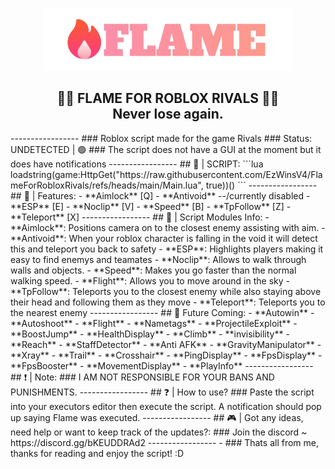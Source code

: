 <p align="center">
  <picture>
    <source media="(prefers-color-scheme: dark)" srcset="./Images/FlameLogoGradient.png">
    <source media="(prefers-color-scheme: light)" srcset="./Images/FlameLogoBlack.png">
    <img alt="flame logo" src="./Images/FlameLogoGradient.png">
  </picture>
</p>
<h2 align="center">
  🎯🔫 FLAME FOR ROBLOX RIVALS 🔫🎯
  <br/>
  Never lose again.
</h2>
-----------------
### Roblox script made for the game Rivals
### Status: UNDETECTED | 🟢
### The script does not have a GUI at the moment but it does have notifications
-----------------
## 📜 | SCRIPT: 
```lua
loadstring(game:HttpGet("https://raw.githubusercontent.com/EzWinsV4/FlameForRobloxRivals/refs/heads/main/Main.lua", true))()
```
-----------------
## 📰 | Features:
- **Aimlock** [Q]
- **Antivoid** --/currently disabled
- **ESP** [E]
- **Noclip** [V]
- **Speed** [B]
- **TpFollow** [Z]
- **Teleport** [X]
-----------------
## 📰 | Script Modules Info:
- **Aimlock**:  Positions camera on to the closest enemy assisting with aim.
- **Antivoid**:  When your roblox character is falling in the void it will detect this and teleport you back to safety
- **ESP**:  Highlights players making it easy to find enemys and teamates
- **Noclip**:  Allows to walk through walls and objects.
- **Speed**:  Makes you go faster than the normal walking speed.
- **Flight**:  Allows you to move around in the sky
- **TpFollow**:  Teleports you to the closest enemy while also staying above their head and following them as they move
- **Teleport**:  Teleports you to the nearest enemy
-----------------
## 🔮 Future Coming:
- **Autowin**
- **Autoshoot**
- **Flight**
- **Nametags**
- **ProjectileExploit**
- **BoostJump**
- **HealthDisplay**
- **Climb**
- **invisibility**
- **Reach**
- **StaffDetector**
- **Anti AFK**
- **GravityManipulator**
- **Xray**
- **Trail**
- **Crosshair**
- **PingDisplay**
- **FpsDisplay**
- **FpsBooster**
- **MovementDisplay**
- **PlayInfo**
-----------------
## ❗ | Note:
### I AM NOT RESPONSIBLE FOR YOUR BANS AND PUNISHMENTS.
-----------------
## ❓ | How to use?
### Paste the script into your executors editor then execute the script. A notification should pop up saying Flame was executed.
-----------------
## 🎮 | Got any ideas, need help or want to keep track of the updates?:
### Join the discord ~ https://discord.gg/bKEUDDRAd2
-----------------
- ### Thats all from me, thanks for reading and enjoy the script! :D
